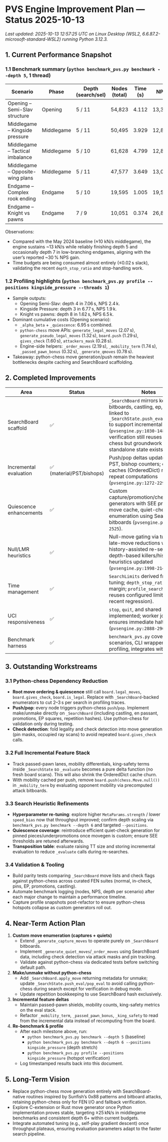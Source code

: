 # PVS Engine Improvement Plan — Status 2025-10-13

_Last updated: 2025-10-13 12:57:25 UTC on Linux Desktop (WSL2, 6.6.87.2-microsoft-standard-WSL2) running Python 3.12.3._

## 1. Current Performance Snapshot

### 1.1 Benchmark summary (`python benchmark_pvs.py benchmark --depth 5`, 1 thread)
| Scenario | Phase | Depth (search/sel) | Nodes (total) | Time (s) | NPS | Score Δ |
| --- | --- | --- | --- | --- | --- | --- |
| Opening – Semi-Slav structure | Opening | 5 / 11 | 54,823 | 4.112 | 13,331 | +15.0 cp |
| Middlegame – Kingside pressure | Middlegame | 5 / 11 | 50,495 | 3.929 | 12,850 | +75.6 cp |
| Middlegame – Tactical imbalance | Middlegame | 5 / 10 | 61,628 | 4.799 | 12,842 | 0.0 cp |
| Middlegame – Opposite-wing plans | Middlegame | 5 / 11 | 47,577 | 3.649 | 13,037 | –5.0 cp |
| Endgame – Complex rook ending | Endgame | 5 / 10 | 19,595 | 1.005 | 19,505 | +8.0 cp |
| Endgame – Knight vs pawns | Endgame | 7 / 9 | 10,051 | 0.374 | 26,894 | +14.0 cp |

Observations:
- Compared with the May 2024 baseline (≈10 kN/s middlegame), the engine sustains ~13 kN/s while reliably finishing depth 5 and occasionally depth 7 in low-branching endgames, aligning with the user’s reported ~30 % NPS gain.
- Time budgets are being consumed almost entirely (≤0.02 s slack), validating the recent `depth_stop_ratio` and stop-handling work.

### 1.2 Profiling highlights (`python benchmark_pvs.py profile --positions kingside_pressure --threads 1`)
- Sample outputs:
  - Opening Semi-Slav: depth 4 in 7.06 s, NPS 2.4 k.
  - Kingside Pressure: depth 3 in 6.77 s, NPS 1.9 k.
  - Knight vs pawns: depth 8 in 1.62 s, NPS 6.5 k.
- Dominant cumulative costs (Opening scenario):
  - `_alpha_beta` + `_quiescence`: 6.95 s combined.
  - `python-chess` move APIs: `generate_legal_moves` (2.07 s), `generate_pseudo_legal_moves` (1.32 s), `board.push` (1.29 s), `gives_check` (1.60 s), `attackers_mask` (0.28 s).
  - Engine-side helpers: `_order_moves` (2.19 s), `_mobility_term` (1.74 s), `_passed_pawn_bonus` (0.32 s), `_generate_qmoves` (0.78 s).
- Takeaway: python-chess move generation/push remain the heaviest bottlenecks despite caching and SearchBoard scaffolding.

## 2. Completed Improvements

| Area | Status | Notes |
| --- | --- | --- |
| SearchBoard scaffold | ✅ | `_SearchBoard` mirrors key bitboards, castling, ep, hash; linked to `_SearchState.push_eval/pop_eval` to support incremental stats (`pvsengine.py:1030-1480`). Hash verification still reuses python-chess but groundwork for standalone state exists. |
| Incremental evaluation | ✅ (material/PST/bishops) | Push/pop deltas update material, PST, bishop counters; evaluation caches (OrderedDict) reduce repeat computations (`pvsengine.py:1272-2290`). |
| Quiescence enhancements | ✅ | Custom capture/promotion/check generators with SEE pruning, q-move cache, quiet-check enumeration using SearchBoard bitboards (`pvsengine.py:2421-2525`). |
| Null/LMR heuristics | ✅ | Null-move gating via tuning, late-move reductions with history-assisted re-search, depth-based killers/history heuristics updated (`pvsengine.py:1998-2149`). |
| Time management | ✅ | `SearchLimits` derived from preset tuning; `depth_stop_ratio` ensures margin; `profile_search` now reuses configured limits (fixes recent regression). |
| UCI responsiveness | ✅ | `stop`, `quit`, and shared stop event implemented; worker join ensures immediate halts (`pvsengine.py:2888-2965`). |
| Benchmark harness | ✅ | `benchmark_pvs.py` covers curated scenarios, CLI wrappers for profiling, integrates with presets. |

## 3. Outstanding Workstreams

### 3.1 Python-chess Dependency Reduction
- **Root move ordering & quiescence** still call `board.legal_moves`, `board.gives_check`, `board.is_legal`. Replace with `_SearchBoard`-backed enumerators to cut 2–3 s per search in profiling traces.
- **Push/pop**: every node triggers python-chess `push`/`pop`. Implement make/unmake directly on `_SearchBoard` (including castling, en passant, promotions, EP squares, repetition hashes). Use python-chess for validation only during testing.
- **Check detection**: fold legality and check detection into move generation (pin masks, occupied ray scans) to avoid repeated `board.gives_check` calls.

### 3.2 Full Incremental Feature Stack
- Track passed-pawn lanes, mobility differentials, king-safety terms inside `_SearchState` so `_evaluate` becomes a pure delta function (no fresh board scans). This will also shrink the OrderedDict cache churn.
- With mobility cached per push, remove `board.push(chess.Move.null())` in `_mobility_term` by evaluating opponent mobility via precomputed attack bitboards.

### 3.3 Search Heuristic Refinements
- **Hyperparameter re-tuning**: explore higher `MetaParams.strength` / lower `speed_bias` now that throughput improved; confirm depth scaling via `benchmark_pvs.py benchmark --depth 6` and targeted `--positions`.
- **Quiescence coverage**: reintroduce efficient quiet-check generation for pinned pieces/underpromotions once movegen is custom; ensure SEE thresholds are retuned afterwards.
- **Transposition table**: evaluate raising TT size and storing incremental evaluation to reduce `_evaluate` calls during re-searches.

### 3.4 Validation & Tooling
- Build parity tests comparing `_SearchBoard` move lists and check flags against python-chess across curated FEN suites (normal, in-check, pins, EP, promotions, castling).
- Automate benchmark logging (nodes, NPS, depth per scenario) after each major change to maintain a performance timeline.
- Capture profile snapshots post-refactor to ensure python-chess hotspots collapse as custom generators roll out.

## 4. Near-Term Action Plan
1. **Custom move enumeration (captures + quiets)**  
   - Extend `_generate_capture_moves` to operate purely on `_SearchBoard` bitboards.  
   - Implement `_generate_quiet_moves`/`_order_moves` using SearchBoard data, including check detection via attack masks and pin tracking.  
   - Validate against python-chess via dedicated tests before switching default path.
2. **Make/unmake without python-chess**  
   - Add `_SearchBoard.apply_move` returning metadata for unmake; update `_SearchState.push_eval/pop_eval` to avoid calling python-chess during search except for verification in debug mode.  
   - Update repetition bookkeeping to use SearchBoard hash exclusively.
3. **Incremental feature deltas**  
   - Maintain passed-pawn shields, mobility counts, king-safety metrics on the eval stack.  
   - Refactor `_mobility_term`, `_passed_pawn_bonus`, `_king_safety` to read from the incremental data instead of recomputing from the board.
4. **Re-benchmark & profile**  
   - After each milestone above, run:  
     - `python benchmark_pvs.py benchmark --depth 5` (baseline)  
     - `python benchmark_pvs.py benchmark --depth 6 --positions kingside_pressure` (depth stretch)  
     - `python benchmark_pvs.py profile --positions kingside_pressure` (hotspot verification)  
   - Log timestamped results back into this document.

## 5. Long-Term Vision
- Replace python-chess move generation entirely with SearchBoard-native routines inspired by Sunfish’s 0x88 patterns and bitboard attacks, retaining python-chess only for FEN I/O and fallback verification.
- Explore C-extension or Rust move generator once Python implementation proves stable, targeting ≥25 kN/s in middlegame benchmarks and consistent depth 6+ within current budgets.
- Integrate automated tuning (e.g., self-play gradient descent) once throughput plateaus, ensuring evaluation parameters adapt to the faster search pipeline.

